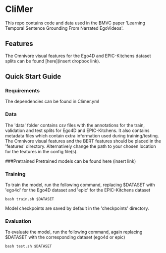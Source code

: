 # CliMer
This repo contains code and data used in the BMVC paper 'Learning Temporal Sentence Grounding
From Narrated EgoVideos'.

## Features
The Omnivore visual features for the Ego4D and EPIC-Kitchens dataset splits can be found [here](insert dropbox link).

## Quick Start Guide
### Requirements
The dependencies can be found in Climer.yml
### Data
The 'data' folder contains csv files with the annotations for the train, validation and test splits for Ego4D and EPIC-Kitchens. It also contains metadata files which contain extra information used during training/testing.
The Omnivore visual features and the BERT features should be placed in the 'features' directory. Alternatively change the path to your chosen location for the features in the config file(s).


###Pretrained
Pretrained models can be found here (insert link)
### Training
To train the model, run the following command, replacing $DATASET with 'ego4d' for the Ego4D dataset and 'epic' for the EPIC-Kitchens dataset

```
bash train.sh $DATASET
```
Model checkpoints are saved by default in the 'checkpoints' directory.

### Evaluation
To evaluate the model, run the following command, again replacing $DATASET with the corresponding dataset (ego4d or epic)

```
bash test.sh $DATASET
```
